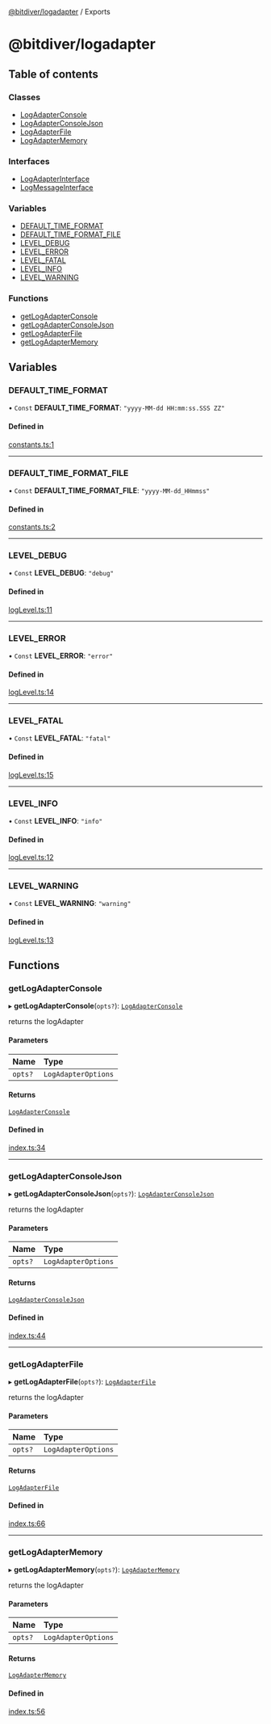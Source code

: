 [@bitdiver/logadapter](README.md) / Exports

# @bitdiver/logadapter

## Table of contents

### Classes

- [LogAdapterConsole](classes/LogAdapterConsole.md)
- [LogAdapterConsoleJson](classes/LogAdapterConsoleJson.md)
- [LogAdapterFile](classes/LogAdapterFile.md)
- [LogAdapterMemory](classes/LogAdapterMemory.md)

### Interfaces

- [LogAdapterInterface](interfaces/LogAdapterInterface.md)
- [LogMessageInterface](interfaces/LogMessageInterface.md)

### Variables

- [DEFAULT\_TIME\_FORMAT](modules.md#default_time_format)
- [DEFAULT\_TIME\_FORMAT\_FILE](modules.md#default_time_format_file)
- [LEVEL\_DEBUG](modules.md#level_debug)
- [LEVEL\_ERROR](modules.md#level_error)
- [LEVEL\_FATAL](modules.md#level_fatal)
- [LEVEL\_INFO](modules.md#level_info)
- [LEVEL\_WARNING](modules.md#level_warning)

### Functions

- [getLogAdapterConsole](modules.md#getlogadapterconsole)
- [getLogAdapterConsoleJson](modules.md#getlogadapterconsolejson)
- [getLogAdapterFile](modules.md#getlogadapterfile)
- [getLogAdapterMemory](modules.md#getlogadaptermemory)

## Variables

### DEFAULT\_TIME\_FORMAT

• `Const` **DEFAULT\_TIME\_FORMAT**: ``"yyyy-MM-dd HH:mm:ss.SSS ZZ"``

#### Defined in

[constants.ts:1](https://github.com/bitdiver/logadapter/blob/7755611/src/constants.ts#L1)

___

### DEFAULT\_TIME\_FORMAT\_FILE

• `Const` **DEFAULT\_TIME\_FORMAT\_FILE**: ``"yyyy-MM-dd_HHmmss"``

#### Defined in

[constants.ts:2](https://github.com/bitdiver/logadapter/blob/7755611/src/constants.ts#L2)

___

### LEVEL\_DEBUG

• `Const` **LEVEL\_DEBUG**: ``"debug"``

#### Defined in

[logLevel.ts:11](https://github.com/bitdiver/logadapter/blob/7755611/src/logLevel.ts#L11)

___

### LEVEL\_ERROR

• `Const` **LEVEL\_ERROR**: ``"error"``

#### Defined in

[logLevel.ts:14](https://github.com/bitdiver/logadapter/blob/7755611/src/logLevel.ts#L14)

___

### LEVEL\_FATAL

• `Const` **LEVEL\_FATAL**: ``"fatal"``

#### Defined in

[logLevel.ts:15](https://github.com/bitdiver/logadapter/blob/7755611/src/logLevel.ts#L15)

___

### LEVEL\_INFO

• `Const` **LEVEL\_INFO**: ``"info"``

#### Defined in

[logLevel.ts:12](https://github.com/bitdiver/logadapter/blob/7755611/src/logLevel.ts#L12)

___

### LEVEL\_WARNING

• `Const` **LEVEL\_WARNING**: ``"warning"``

#### Defined in

[logLevel.ts:13](https://github.com/bitdiver/logadapter/blob/7755611/src/logLevel.ts#L13)

## Functions

### getLogAdapterConsole

▸ **getLogAdapterConsole**(`opts?`): [`LogAdapterConsole`](classes/LogAdapterConsole.md)

returns the logAdapter

#### Parameters

| Name | Type |
| :------ | :------ |
| `opts?` | `LogAdapterOptions` |

#### Returns

[`LogAdapterConsole`](classes/LogAdapterConsole.md)

#### Defined in

[index.ts:34](https://github.com/bitdiver/logadapter/blob/7755611/src/index.ts#L34)

___

### getLogAdapterConsoleJson

▸ **getLogAdapterConsoleJson**(`opts?`): [`LogAdapterConsoleJson`](classes/LogAdapterConsoleJson.md)

returns the logAdapter

#### Parameters

| Name | Type |
| :------ | :------ |
| `opts?` | `LogAdapterOptions` |

#### Returns

[`LogAdapterConsoleJson`](classes/LogAdapterConsoleJson.md)

#### Defined in

[index.ts:44](https://github.com/bitdiver/logadapter/blob/7755611/src/index.ts#L44)

___

### getLogAdapterFile

▸ **getLogAdapterFile**(`opts?`): [`LogAdapterFile`](classes/LogAdapterFile.md)

returns the logAdapter

#### Parameters

| Name | Type |
| :------ | :------ |
| `opts?` | `LogAdapterOptions` |

#### Returns

[`LogAdapterFile`](classes/LogAdapterFile.md)

#### Defined in

[index.ts:66](https://github.com/bitdiver/logadapter/blob/7755611/src/index.ts#L66)

___

### getLogAdapterMemory

▸ **getLogAdapterMemory**(`opts?`): [`LogAdapterMemory`](classes/LogAdapterMemory.md)

returns the logAdapter

#### Parameters

| Name | Type |
| :------ | :------ |
| `opts?` | `LogAdapterOptions` |

#### Returns

[`LogAdapterMemory`](classes/LogAdapterMemory.md)

#### Defined in

[index.ts:56](https://github.com/bitdiver/logadapter/blob/7755611/src/index.ts#L56)

